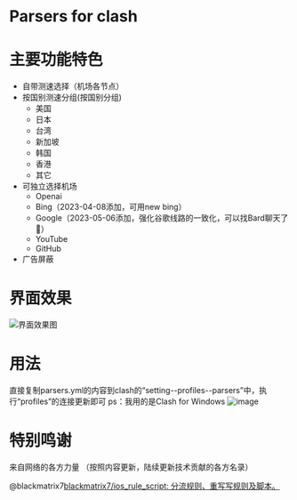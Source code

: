 # Parsers for clash  
 
# 主要功能特色
- 自带测速选择（机场各节点）
- 按国别测速分组(按国别分组)
    - 美国
    - 日本
    - 台湾
    - 新加坡
    - 韩国
    - 香港
    - 其它
- 可独立选择机场
    - Openai
    - Bing（2023-04-08添加，可用new bing）
    - Google（2023-05-06添加，强化谷歌线路的一致化，可以找Bard聊天了💬）
    - YouTube
    - GitHub
- 广告屏蔽

# 界面效果
![界面效果图](https://github.com/pencilheart/Parsers-for-clash/assets/61617063/e313f642-1198-4d6a-8b64-5ea1f202e8b9)


# 用法
直接复制parsers.yml的内容到clash的“setting--profiles--parsers”中，执行“profiles”的连接更新即可
ps：我用的是Clash for Windows
![image](https://github.com/iczrac/Parsers-for-clash/assets/73928031/2cf51196-ded5-4cfe-b78b-445410a05bd2)

# 特别鸣谢
来自网络的各方力量
（按照内容更新，陆续更新技术贡献的各方名录）

@blackmatrix7[blackmatrix7/ios_rule_script: 分流规则、重写写规则及脚本。](https://github.com/blackmatrix7/ios_rule_script)
